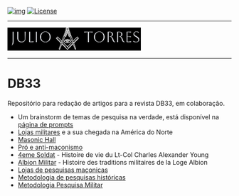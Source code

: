 <!-- ENTETE -->
[![img](https://img.shields.io/badge/Cycle%20de%20Vie-Édition-339999)](https://www.quebec.ca/gouv/politiques-orientations/vitrine-numeriqc/accompagnement-des-organismes-publics/demarche-conception-services-numeriques)
[![License](https://img.shields.io/badge/Licence-MIT-blue)](LICENSE)

---

<div>
    <a target="_blank" href="https://franc-maconnerie.ca">
      <img src="images/logo.png" alt="Julio Torres Freemasonry" width="300"/>
    </a>
</div>

--- 

<!-- FIN ENTETE -->

# DB33
Repositório para redação de artigos para a revista DB33, em colaboração.

- Um brainstorm de temas de pesquisa na verdade, está disponível na [página de prompts](./prompts.md)
- [Lojas militares](./lojasMilitares.md) e a sua chegada na América do Norte
- [Masonic Hall](./masonicHall.md)
- [Pró e anti-maçonismo](./antiMaconismo.md)
- [4eme Soldat](./4emeSoldat.md) - Histoire de vie du Lt-Col Charles Alexander Young
- [Albion Militar](./albionMilitar.md) - Histoire des traditions militaires de la Loge Albion
- [Lojas de pesquisas maçonicas](./lojasPesquisasMaconicas.md)
- [Metodologia de pesquisas históricas](./metodologiaPesquisa.md)
- [Metodologia Pesquisa Militar](./militaryResearch.md)
